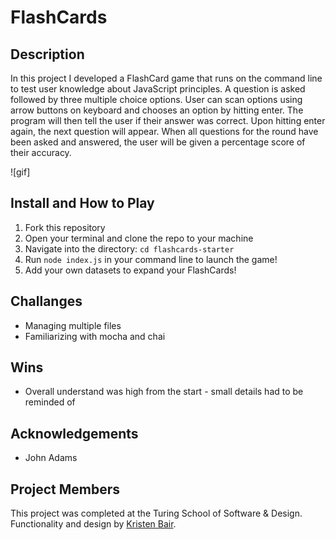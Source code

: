 # FlashCards

## Description
In this project I developed a FlashCard game that runs on the command line to test user knowledge about JavaScript principles. A question is asked followed by three multiple choice options. User can scan options using arrow buttons on keyboard and chooses an option by hitting enter. The program will then tell the user if their answer was correct. Upon hitting enter again, the next question will appear. When all questions for the round have been asked and answered, the user will be given a percentage score of their accuracy. 

![gif]

## Install and How to Play
1. Fork this repository
2. Open your terminal and clone the repo to your machine
3. Navigate into the directory: <code>cd flashcards-starter</code>
4. Run <code>node index.js</code> in your command line to launch the game!
5. Add your own datasets to expand your FlashCards!

## Challanges
* Managing multiple files
* Familiarizing with mocha and chai

## Wins
* Overall understand was high from the start - small details had to be reminded of

## Acknowledgements
 * John Adams
 
## Project Members
This project was completed at the Turing School of Software & Design. Functionality and design by [Kristen Bair](https://github.com/kristenmb).
